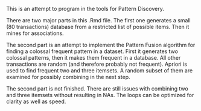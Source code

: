 This is an attempt to program in the tools for Pattern Discovery.

There are two major parts in this .Rmd file. The first one generates a small (80 transactions) database	from a restricted list of possible items. Then it mines for associations.

The second part is an attempt to implement the Pattern Fusion algorithm for finding a colossal frequent pattern in a dataset. First it generates two colossal patterns, then it makes them frequent in a database. All other transactions are random (and therefore probably not frequent). Apriori is used to find frequent two and three itemsets. A random subset of them are examined for possibly combining in the next step. 

The second part is not finished. There are still issues with combining two and three itemsets without resulting in NAs. The loops can be optimized for clarity as well as speed.  
